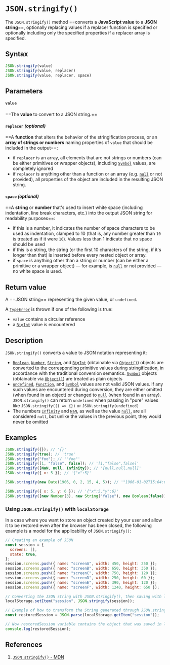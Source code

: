 # `JSON.stringify()`

The `JSON.stringify()` method ==converts a **JavaScript value** to a **JSON string**==, optionally replacing values if a replacer function is specified or optionally including only the specified properties if a replacer array is specified.

## Syntax

```js
JSON.stringify(value)
JSON.stringify(value, replacer)
JSON.stringify(value, replacer, space)
```

## Parameters

#### `value`

==The **value** to convert to a JSON string.==

#### `replacer` _(optional)_

==A **function** that alters the behavior of the stringification process, or an **array of strings or numbers** naming properties of `value` that should be included in the output==:

- if `replacer` is an array, all elements that are not strings or numbers (can be either primitives or wrapper objects), including [`Symbol`](https://developer.mozilla.org/en-US/docs/Web/JavaScript/Reference/Global_Objects/Symbol) values, are completely ignored
- if `replacer` is anything other than a function or an array (e.g. [`null`](https://developer.mozilla.org/en-US/docs/Web/JavaScript/Reference/Operators/null) or not provided), all properties of the object are included in the resulting JSON string.

#### `space` _(optional)_

==A **string** or **number** that's used to insert white space (including indentation, line break characters, etc.) into the output JSON string for readability purposes==:

- if this is a number, it indicates the number of space characters to be used as indentation, clamped to 10 (that is, any number greater than `10` is treated as if it were `10`). Values less than 1 indicate that no space should be used
- if this is a string, the string (or the first 10 characters of the string, if it's longer than that) is inserted before every nested object or array. 
- if `space` is anything other than a string or number (can be either a primitive or a wrapper object) — for example, is [`null`](https://developer.mozilla.org/en-US/docs/Web/JavaScript/Reference/Operators/null) or not provided — no white space is used.

## Return value

A ==JSON string== representing the given value, or `undefined`. 

A [`TypeError`](https://developer.mozilla.org/en-US/docs/Web/JavaScript/Reference/Global_Objects/TypeError) is thrown if one of the following is true: 

- `value` contains a circular reference
- a [`BigInt`](https://developer.mozilla.org/en-US/docs/Web/JavaScript/Reference/Global_Objects/BigInt) value is encountered

## Description

`JSON.stringify()` converts a value to JSON notation representing it:

- [`Boolean`](https://developer.mozilla.org/en-US/docs/Web/JavaScript/Reference/Global_Objects/Boolean), [`Number`](https://developer.mozilla.org/en-US/docs/Web/JavaScript/Reference/Global_Objects/Number), [`String`](https://developer.mozilla.org/en-US/docs/Web/JavaScript/Reference/Global_Objects/String), and [`BigInt`](https://developer.mozilla.org/en-US/docs/Web/JavaScript/Reference/Global_Objects/BigInt) (obtainable via [`Object()`](https://developer.mozilla.org/en-US/docs/Web/JavaScript/Reference/Global_Objects/Object/Object)) objects are converted to the corresponding primitive values during stringification, in accordance with the traditional conversion semantics. [`Symbol`](https://developer.mozilla.org/en-US/docs/Web/JavaScript/Reference/Global_Objects/Symbol) objects (obtainable via [`Object()`](https://developer.mozilla.org/en-US/docs/Web/JavaScript/Reference/Global_Objects/Object/Object)) are treated as plain objects
- [`undefined`](https://developer.mozilla.org/en-US/docs/Web/JavaScript/Reference/Global_Objects/undefined), [`Function`](https://developer.mozilla.org/en-US/docs/Web/JavaScript/Reference/Global_Objects/Function), and [`Symbol`](https://developer.mozilla.org/en-US/docs/Web/JavaScript/Reference/Global_Objects/Symbol) values are not valid JSON values. If any such values are encountered during conversion, they are either omitted (when found in an object) or changed to [`null`](https://developer.mozilla.org/en-US/docs/Web/JavaScript/Reference/Operators/null) (when found in an array). `JSON.stringify()` can return `undefined` when passing in "pure" values like `JSON.stringify(() => {})` or `JSON.stringify(undefined)`
- The numbers [`Infinity`](https://developer.mozilla.org/en-US/docs/Web/JavaScript/Reference/Global_Objects/Infinity) and [`NaN`](https://developer.mozilla.org/en-US/docs/Web/JavaScript/Reference/Global_Objects/NaN), as well as the value [`null`](https://developer.mozilla.org/en-US/docs/Web/JavaScript/Reference/Operators/null), are all considered `null`, but unlike the values in the previous point, they would never be omitted

## Examples

```js
JSON.stringify({}); // '{}'
JSON.stringify(true); // 'true'
JSON.stringify("foo"); // '"foo"'
JSON.stringify([1, "false", false]); // '[1,"false",false]'
JSON.stringify([NaN, null, Infinity]); // '[null,null,null]'
JSON.stringify({ x: 5 }); // '{"x":5}'

JSON.stringify(new Date(1906, 0, 2, 15, 4, 5)); // '"1906-01-02T15:04:05.000Z"'

JSON.stringify({ x: 5, y: 6 }); // '{"x":5,"y":6}'
JSON.stringify([new Number(3), new String("false"), new Boolean(false)]); // '[3,"false",false]'
```

### Using `JSON.stringify()` with `localStorage`

In a case where you want to store an object created by your user and allow it to be restored even after the browser has been closed, the following example is a model for the applicability of `JSON.stringify()`:

```js
// Creating an example of JSON
const session = {
  screens: [],
  state: true,
};
session.screens.push({ name: "screenA", width: 450, height: 250 });
session.screens.push({ name: "screenB", width: 650, height: 350 });
session.screens.push({ name: "screenC", width: 750, height: 120 });
session.screens.push({ name: "screenD", width: 250, height: 60 });
session.screens.push({ name: "screenE", width: 390, height: 120 });
session.screens.push({ name: "screenF", width: 1240, height: 650 });

// Converting the JSON string with JSON.stringify(), then saving with localStorage in the name of session
localStorage.setItem("session", JSON.stringify(session));

// Example of how to transform the String generated through JSON.stringify() and saved in localStorage in JSON object again
const restoredSession = JSON.parse(localStorage.getItem("session"));

// Now restoredSession variable contains the object that was saved in localStorage
console.log(restoredSession);
```

## References

1. [`JSON.stringify()` - MDN](https://developer.mozilla.org/en-US/docs/Web/JavaScript/Reference/Global_Objects/JSON/stringify)